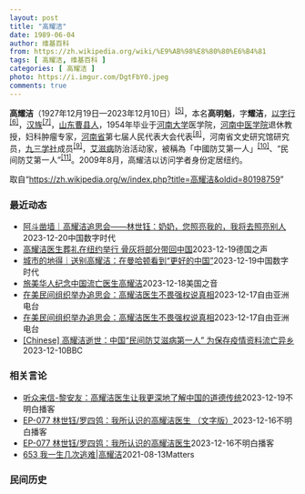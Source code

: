 ```yaml
---
layout: post
title: "高耀洁"
date: 1989-06-04
author: 维基百科
from: https://zh.wikipedia.org/wiki/%E9%AB%98%E8%80%80%E6%B4%81
tags: [ 高耀洁, 维基百科 ]
categories: [ 高耀洁 ]
photo: https://i.imgur.com/DgtFbY0.jpeg
comments: true
---
```

<div class="mw-content-ltr mw-parser-output" lang="zh" dir="ltr">

<div id="noteTA-2e1990e3" class="noteTA"><div class="noteTA-local"><div data-noteta-code="zh-hans:采血; zh-hant:採血;"></div><div data-noteta-code="zh-hans:脏病; zh-hant:髒病;"></div><div data-noteta-code="zh-hans:防艾; zh-hant:防愛;"></div><div data-noteta-code="zh-hans:献血; zh-hant:捐血;"></div></div></div>

<p><b>高耀洁</b>（1927年12月19日—2023年12月10日）<sup id="cite_ref-:0_5-0" class="reference"><a href="#cite_note-:0-5">[5]</a></sup>，本名<b>高明魁</b>，字<b>耀洁</b>，<a href="/wiki/%E4%BB%A5%E5%AD%97%E8%A1%8C" class="mw-redirect" title="以字行">以字行</a><sup id="cite_ref-6" class="reference"><a href="#cite_note-6">[6]</a></sup>，<a href="/wiki/%E6%B1%89%E6%97%8F" title="汉族">汉族</a><sup id="cite_ref-7" class="reference"><a href="#cite_note-7">[7]</a></sup>，<a href="/wiki/%E5%B1%B1%E4%B8%9C" class="mw-redirect" title="山东">山东</a><a href="/wiki/%E6%9B%B9%E5%8E%BF" title="曹县">曹县人</a>，1954年毕业于<a href="/wiki/%E6%B2%B3%E5%8D%97%E5%A4%A7%E5%AD%A6" title="河南大学">河南大学</a>医学院，<a href="/wiki/%E6%B2%B3%E5%8D%97%E4%B8%AD%E5%8C%BB%E5%AD%A6%E9%99%A2" class="mw-redirect" title="河南中医学院">河南中医学院</a>退休教授，妇科肿瘤专家，<a href="/wiki/%E6%B2%B3%E5%8D%97%E7%9C%81" title="河南省">河南省</a>第七届人民代表大会代表<sup id="cite_ref-8" class="reference"><a href="#cite_note-8">[8]</a></sup>，河南省文史研究馆研究员，<a href="/wiki/%E4%B9%9D%E4%B8%89%E5%AD%A6%E7%A4%BE" title="九三学社">九三学社</a>成员<sup id="cite_ref-9" class="reference"><a href="#cite_note-9">[9]</a></sup>，<a href="/wiki/%E8%89%BE%E6%BB%8B%E7%97%85" title="艾滋病">艾滋病</a>防治活动家，被稱為「中國防艾第一人」<sup id="cite_ref-10" class="reference"><a href="#cite_note-10">[10]</a></sup>、“民间防艾第一人”<sup id="cite_ref-11" class="reference"><a href="#cite_note-11">[11]</a></sup>。2009年8月，高耀洁以访问学者身份定居纽约。
</p>
<meta property="mw:PageProp/toc">
</div><!--esi <esi:include src="/esitest-fa8a495983347898/content" /> --><noscript><img src="https://login.wikimedia.org/wiki/Special:CentralAutoLogin/start?type=1x1" alt="" width="1" height="1" style="border: none; position: absolute;"></noscript>
<div class="printfooter" data-nosnippet="">取自“<a dir="ltr" href="https://zh.wikipedia.org/w/index.php?title=高耀洁&amp;oldid=80198759">https://zh.wikipedia.org/w/index.php?title=高耀洁&amp;oldid=80198759</a>”</div><div id="recent-news"><h3>最近动态</h3><ul><li><a href="https://nodebe4.github.io/waimei/2023-12-20/%E9%98%BF%E6%96%97%E5%87%BF%E5%A2%99-%E9%AB%98%E8%80%80%E6%B4%81%E8%BF%BD%E6%80%9D%E4%BC%9A-%E6%9E%97%E4%B8%96%E9%92%B0-%E5%A5%B6%E5%A5%B6-%E6%82%A8%E7%85%A7%E4%BA%AE%E6%88%91%E7%9A%84-%E6%88%91%E5%B0%86%E5%8E%BB%E7%85%A7%E4%BA%AE%E5%88%AB%E4%BA%BA" title="阿斗凿墙｜高耀洁追思会——林世钰：奶奶，您照亮我的，我将去照亮别人—— 林世钰在高奶奶追思会现场。（杨红霞摄） CDT 档案卡 标题：高耀洁追思会——林世钰：奶奶，您照亮我的，我将去照亮别人作者...">阿斗凿墙｜高耀洁追思会——林世钰：奶奶，您照亮我的，我将去照亮别人</a><time>2023-12-20</time><a class="tag">中国数字时代</a></li>
<li><a href="https://nodebe4.github.io/waimei/2023-12-19/%E9%AB%98%E8%80%80%E6%B4%81%E5%8C%BB%E7%94%9F%E8%91%AC%E7%A4%BC%E5%9C%A8%E7%BA%BD%E7%BA%A6%E4%B8%BE%E8%A1%8C-%E9%AA%A8%E7%81%B0%E5%B0%86%E9%83%A8%E5%88%86%E5%B8%A6%E5%9B%9E%E4%B8%AD%E5%9B%BD" title="高耀洁医生葬礼在纽约举行 骨灰将部分带回中国—— 2023-12-19T10:57:33.556Z 高耀洁医生于2007年 （德国之声中文网）《揭开中国艾滋疫情真面目》一书的作者高耀洁医生的葬礼...">高耀洁医生葬礼在纽约举行 骨灰将部分带回中国</a><time>2023-12-19</time><a class="tag">德国之声</a></li>
<li><a href="https://nodebe4.github.io/waimei/2023-12-19/%E5%9F%8E%E5%B8%82%E7%9A%84%E5%9C%B0%E5%BE%97-%E9%80%81%E5%88%AB%E9%AB%98%E8%80%80%E6%B4%81-%E5%9C%A8%E6%9B%BC%E5%93%88%E9%A1%BF%E7%9C%8B%E5%88%B0-%E6%9B%B4%E5%A5%BD%E7%9A%84%E4%B8%AD%E5%9B%BD" title="城市的地得｜送别高耀洁：在曼哈顿看到“更好的中国”—— 纽约芬克利夫墓园，距离曼哈顿有几十公里。乘坐公共交通转车，要花上2个多小时，但是在风雨中依然有两三百人赶到这里，送高医生最后一程。 礼堂坐...">城市的地得｜送别高耀洁：在曼哈顿看到“更好的中国”</a><time>2023-12-19</time><a class="tag">中国数字时代</a></li>
<li><a href="https://nodebe4.github.io/waimei/2023-12-18/%E6%97%85%E7%BE%8E%E5%8D%8E%E4%BA%BA%E7%BA%AA%E5%BF%B5%E4%B8%AD%E5%9B%BD%E6%B5%81%E4%BA%A1%E5%8C%BB%E7%94%9F%E9%AB%98%E8%80%80%E6%B4%81" title="旅美华人纪念中国流亡医生高耀洁—— Mon, 18 Dec 2023 13:57:49 GMT 高耀洁医生(资料照片) 旧金山 —&nbsp; 被誉为“防艾滋斗士”的高耀杰医生的葬礼和追思会12月18日星...">旅美华人纪念中国流亡医生高耀洁</a><time>2023-12-18</time><a class="tag">美国之音</a></li>
<li><a href="https://nodebe4.github.io/waimei/2023-12-17/%E5%9C%A8%E7%BE%8E%E6%B0%91%E9%97%B4%E7%BB%84%E7%BB%87%E4%B8%BE%E5%8A%9E%E8%BF%BD%E6%80%9D%E4%BC%9A-%E9%AB%98%E8%80%80%E6%B4%81%E5%8C%BB%E7%94%9F%E4%B8%8D%E7%95%8F%E5%BC%BA%E6%9D%83%E8%AF%B4%E7%9C%9F%E7%9B%B8" title="在美民间组织举办追思会：高耀洁医生不畏强权说真相—— 图为高耀洁（右一）接受在华盛顿肯尼迪中心颁发的人权奖项；“中国妇权”强调“亚洲之星”高耀洁女士陨落，中国官媒只字不提。 路透社 据中国妇权网...">在美民间组织举办追思会：高耀洁医生不畏强权说真相</a><time>2023-12-17</time><a class="tag">自由亚洲电台</a></li>
<li><a href="https://nodebe4.github.io/waimei/2023-12-17/%E5%9C%A8%E7%BE%8E%E6%B0%91%E9%97%B4%E7%BB%84%E7%BB%87%E4%B8%BE%E5%8A%9E%E8%BF%BD%E6%80%9D%E4%BC%9A-%E9%AB%98%E8%80%80%E6%B4%81%E5%8C%BB%E7%94%9F%E4%B8%8D%E7%95%8F%E5%BC%BA%E6%9D%83%E8%AF%B4%E7%9C%9F%E7%9B%B8" title="在美民间组织举办追思会：高耀洁医生不畏强权说真相—— 图为高耀洁（右一）接受在华盛顿肯尼迪中心颁发的人权奖项；“中国妇权”强调“亚洲之星”高耀洁女士陨落，中国官媒只字不提。 路透社 据中国妇权网...">在美民间组织举办追思会：高耀洁医生不畏强权说真相</a><time>2023-12-17</time><a class="tag">自由亚洲电台</a></li>
<li><a href="https://nodebe4.github.io/waimei/2023-12-10/Chinese-%E9%AB%98%E8%80%80%E6%B4%81%E9%80%9D%E4%B8%96-%E4%B8%AD%E5%9B%BD-%E6%B0%91%E9%97%B4%E9%98%B2%E8%89%BE%E6%BB%8B%E7%97%85%E7%AC%AC%E4%B8%80%E4%BA%BA-%E4%B8%BA%E4%BF%9D%E5%AD%98%E7%96%AB%E6%83%85%E8%B5%84%E6%96%99%E6%B5%81%E4%BA%A1%E5%BC%82%E4%B9%A1" title="[Chinese] 高耀洁逝世：中国“民间防艾滋病第一人” 为保存疫情资料流亡异乡—— 高耀洁逝世：中国“民间防艾滋病第一人” 为保存疫情资料流亡异乡 2023年12月11日 图像来源，Gett...">[Chinese] 高耀洁逝世：中国“民间防艾滋病第一人” 为保存疫情资料流亡异乡</a><time>2023-12-10</time><a class="tag">BBC</a></li>
</ul></div><div id="open-opinion"><h3>相关言论</h3><ul><li><a href="https://nodebe4.github.io/opinion/2023-12-19/%E5%90%AC%E4%BC%97%E6%9D%A5%E4%BF%A1-%E9%BB%8E%E5%AE%89%E5%8F%8B-%E9%AB%98%E8%80%80%E6%B4%81%E5%8C%BB%E7%94%9F%E8%AE%A9%E6%88%91%E6%9B%B4%E6%B7%B1%E5%9C%B0%E4%BA%86%E8%A7%A3%E4%B8%AD%E5%9B%BD%E7%9A%84%E9%81%93%E5%BE%B7%E4%BC%A0%E7%BB%9F/" title="不明白播客">听众来信-黎安友：高耀洁医生让我更深地了解中国的道德传统</a><time>2023-12-19</time><a class="tag">不明白播客</a></li>
<li><a href="https://nodebe4.github.io/opinion/2023-12-16/EP-077-%E6%9E%97%E4%B8%96%E9%92%B0-%E7%BD%97%E5%9B%9B%E9%B8%B0-%E6%88%91%E6%89%80%E8%AE%A4%E8%AF%86%E7%9A%84%E9%AB%98%E8%80%80%E6%B4%81%E5%8C%BB%E7%94%9F-%E6%96%87%E5%AD%97%E7%89%88/" title="不明白播客">EP-077 林世钰/罗四鸰：我所认识的高耀洁医生 （文字版）</a><time>2023-12-16</time><a class="tag">不明白播客</a></li>
<li><a href="https://nodebe4.github.io/opinion/2023-12-16/EP-077-%E6%9E%97%E4%B8%96%E9%92%B0-%E7%BD%97%E5%9B%9B%E9%B8%B0-%E6%88%91%E6%89%80%E8%AE%A4%E8%AF%86%E7%9A%84%E9%AB%98%E8%80%80%E6%B4%81%E5%8C%BB%E7%94%9F/" title="不明白播客">EP-077 林世钰/罗四鸰：我所认识的高耀洁医生</a><time>2023-12-16</time><a class="tag">不明白播客</a></li>
<li><a href="https://nodebe4.github.io/opinion/2021-08-13/653-%E6%88%91%E4%B8%80%E7%94%9F%E5%87%A0%E6%AC%A1%E9%80%83%E9%9A%BE-%E9%AB%98%E8%80%80%E6%B4%81/" title="野兽爱智慧">653 我一生几次逃难|高耀洁</a><time>2021-08-13</time><a class="tag">Matters</a></li>
</ul></div><div id="mjls-record"><h3>民间历史</h3><ul></ul></div>